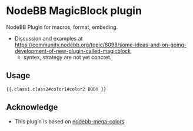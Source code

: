 # NodeBB MagicBlock plugin

NodeBB Plugin for macros, format, embeding.

* Discussion and examples at https://community.nodebb.org/topic/8098/some-ideas-and-on-going-development-of-new-plugin-called-magicblock
  * syntex, strategy are not yet concret.

## Usage

`{{.class1.class2#color1#color2 BODY }}` 

## Acknowledge
* This plugin is based on [nodebb-mega-colors](https://github.com/MegaGM/nodebb-plugin-mega-colors)
